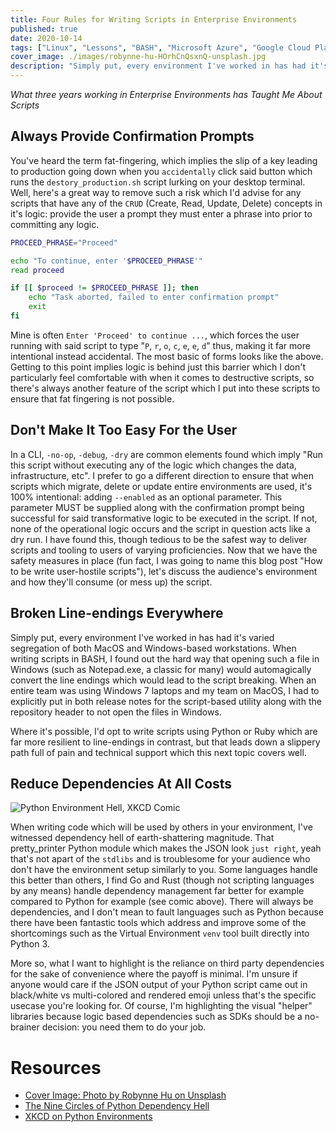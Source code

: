 ```yaml
---
title: Four Rules for Writing Scripts in Enterprise Environments
published: true
date: 2020-10-14
tags: ["Linux", "Lessons", "BASH", "Microsoft Azure", "Google Cloud Platform"]
cover_image: ./images/robynne-hu-HOrhCnQsxnQ-unsplash.jpg
description: "Simply put, every environment I've worked in has had it's varied segregation of both MacOS and Windows-based workstations. When writing scripts in BASH, I found out the hard way that opening such a file in Windows (such as Notepad.exe, a classic for many) would automagically convert the line endings which would lead to the script breaking. When an entire team was using Windows 7 laptops and my team on MacOS, I had to explicitly put in both release notes for the script-based utility along with the repository header to not open the files in Windows."
---
```


_What three years working in Enterprise Environments has Taught Me About Scripts_

## Always Provide Confirmation Prompts

You've heard the term fat-fingering, which implies the slip of a key leading to production going down when you `accidentally` click said button which runs the `destory_production.sh` script lurking on your desktop terminal. Well, here's a great way to remove such a risk which I'd advise for any scripts that have any of the `CRUD` (Create, Read, Update, Delete) concepts in it's logic: provide the user a prompt they must enter a phrase into prior to committing any logic.

```bash
PROCEED_PHRASE="Proceed"

echo "To continue, enter '$PROCEED_PHRASE'"
read proceed

if [[ $proceed != $PROCEED_PHRASE ]]; then
    echo "Task aborted, failed to enter confirmation prompt"
    exit
fi
```

Mine is often `Enter 'Proceed' to continue ...`, which forces the user running with said script to type "`P`, `r`, `o`, `c`, `e`, `e`, `d`" thus, making it far more intentional instead accidental. The most basic of forms looks like the above. Getting to this point implies logic is behind just this barrier which I don't particularly feel comfortable with when it comes to destructive scripts, so there's always another feature of the script which I put into these scripts to ensure that fat fingering is not possible.

## Don't Make It Too Easy For the User

In a CLI, `-no-op`, `-debug`, `-dry` are common elements found which imply "Run this script without executing any of the logic which changes the data, infrastructure, etc". I prefer to go a different direction to ensure that when scripts which migrate, delete or update entire environments are used, it's 100% intentional: adding `--enabled` as an optional parameter. This parameter MUST be supplied along with the confirmation prompt being successful for said transformative logic to be executed in the script. If not, none of the operational logic occurs and the script in question acts like a dry run. I have found this, though tedious to be the safest way to deliver scripts and tooling to users of varying proficiencies. Now that we have the safety measures in place (fun fact, I was going to name this blog post "How to be write user-hostile scripts"), let's discuss the audience's environment and how they'll consume (or mess up) the script.

## Broken Line-endings Everywhere

Simply put, every environment I've worked in has had it's varied segregation of both MacOS and Windows-based workstations. When writing scripts in BASH, I found out the hard way that opening such a file in Windows (such as Notepad.exe, a classic for many) would automagically convert the line endings which would lead to the script breaking. When an entire team was using Windows 7 laptops and my team on MacOS, I had to explicitly put in both release notes for the script-based utility along with the repository header to not open the files in Windows.

Where it's possible, I'd opt to write scripts using Python or Ruby which are far more resilient to line-endings in contrast, but that leads down a slippery path full of pain and technical support which this next topic covers well.

## Reduce Dependencies At All Costs

![Python Environment Hell, XKCD Comic](https://imgs.xkcd.com/comics/python_environment_2x.png)

When writing code which will be used by others in your environment, I've witnessed dependency hell of earth-shattering magnitude. That pretty_printer Python module which makes the JSON look `just right`, yeah that's not apart of the `stdlibs` and is troublesome for your audience who don't have the environment setup similarly to you. Some languages handle this better than others, I find Go and Rust (though not scripting languages by any means) handle dependency management far better for example compared to Python for example (see comic above). There will always be dependencies, and I don't mean to fault languages such as Python because there have been fantastic tools which address and improve some of the shortcomings such as the Virtual Environment `venv` tool built directly into Python 3.

More so, what I want to highlight is the reliance on third party dependencies for the sake of convenience where the payoff is minimal. I'm unsure if anyone would care if the JSON output of your Python script came out in black/white vs multi-colored and rendered emoji unless that's the specific usecase you're looking for. Of course, I'm highlighting the visual "helper" libraries because logic based dependencies such as SDKs should be a no-brainer decision: you need them to do your job.

# Resources

- [Cover Image: Photo by Robynne Hu on Unsplash](https://unsplash.com/photos/HOrhCnQsxnQ)
- [The Nine Circles of Python Dependency Hell](https://medium.com/knerd/the-nine-circles-of-python-dependency-hell-481d53e3e025)
- [XKCD on Python Environments](https://xkcd.com/1987/)
